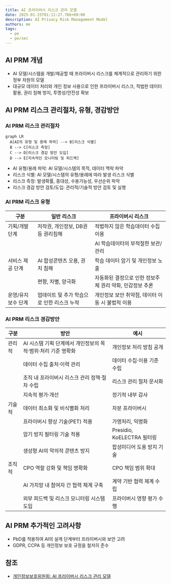 ```yaml
---
title: AI 프라이버시 리스크 관리 모델
date: 2025-01-25T01:11:27.766+09:00
description: AI Privacy Risk Management Model
authors: me
tags:
  - pe
  - pe/sec
---
```


## AI PRM 개념

- AI 모델/시스템을 개발/제공할 때 프라이버시 리스크를 체계적으로 관리하기 위한 정부 차원의 모델
- 대규모 데이터 처리와 개인 정보 사용으로 인한 프라이버시 리스크, 적법한 데이터 활용, 권리 침해 방지, 투명성/안전성 확보

## AI PRM 리스크 관리절차, 유형, 경감방안

### AI PRM 리스크 관리절차

```mermaid
graph LR
  A[AI의 유형 및 용례 파악] --> B[리스크 식별]
  B --> C[리스크 측정]
  C --> D[리스크 경감 방안 도입]
  D --> E[지속적인 모니터링 및 피드백]
```

- AI 유형/용례 파악: AI 모델/시스템의 목적, 데이터 맥락 파악
- 리스크 식별: AI 모델/시스템의 유형/용례에 따라 발생 리스크 식별
- 리스크 측정: 발생확률, 중대성, 수용가능성, 우선순위 파악
- 리스크 경감 방안 검토/도입: 관리적/기술적 방안 검토 및 실행

### AI PRM 리스크 유형

| 구분 | 일반 리스크 | 프라이버시 리스크 |
| --- | --- | --- |
| 기획/개발 단계 | 저작권, 개인정보, DB권 등 권리침해 | 적법하지 않은 학습데이터 수집 이용 |
| |  | AI 학습데이터의 부적절한 보관/관리 |
| 서비스 제공 단계 | AI 합성콘텐츠 오용, 권치 침해 | 학습 데이터 암기 및 개인정보 노출 |
| | 편향, 차별, 양극화 | 자동화된 결정으로 인한 정보주체 권리 약화, 민감정보 추론 |
| 운영/유지보수 단계 | 업데이트 및 추가 학습으로 인한 리스크 누적 | 개인정보 보안 취약점, 데이터 이동 시 불법적 이용 |

### AI PRM 리스크 경감방안

| 구분 | 방안 | 예시 |
| --- | --- | --- |
| 관리적 | AI 시스템 기획 단계에서 개인정보의 목적·범위·처리 기준 명확화 | 개인정보 처리 방침 공개 |
| | 데이터 수집 출처·이력 관리 | 데이터 수집·이용 기준 수립 |
| | 조직 내 프라이버시 리스크 관리 정책·절차 수립 | 리스크 관리 절차 문서화 |
| | 지속적 평가·개선 | 정기적 내부 감사 |
| 기술적 | 데이터 최소화 및 비식별화 처리 | 차분 프라이버시 |
| | 프라이버시 향상 기술(PET) 적용 | 가명처리, 익명화 |
| | 암기 방지 필터링 기술 적용 | Presidio, KoELECTRA 필터링 |
| | 생성형 AI의 악의적 콘텐츠 방지 | 합성미디어 도용 방지 기술 |
| 조직적 | CPO 역할 강화 및 책임 명확화 | CPO 책임 범위 확대 |
| | AI 가치망 내 참여자 간 협력 체계 구축 | 계약 기반 협력 체계 수립 |
| | 외부 피드백 및 리스크 모니터링 시스템 도입 | 프라이버시 영향 평가 수행 |

## AI PRM 추가적인 고려사항

- PbD를 적용하여 AI의 설계 단계부터 프라이버시와 보안 고려
- GDPR, CCPA 등 개인정보 보호 규정을 철저히 준수

## 참조

- [개인정보보호위원회: AI 프라이버시 리스크 관리 모델](https://www.pipc.go.kr/np/cop/bbs/selectBoardArticle.do?bbsId=BS074&mCode=C020010000&nttId=10870)
